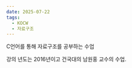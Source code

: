 ```yaml
---
date: 2025-07-22
tags:
  - KOCW
  - 자료구조
---
```

C언어를 통해 자료구조를 공부하는 수업

강의 년도는 2016년이고 건국대의 남원홍 교수의 수업.